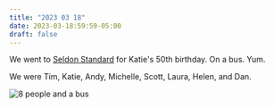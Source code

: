 ```yaml
---
title: "2023 03 18"
date: 2023-03-18:59:59-05:00
draft: false
---
```

We went to [Seldon Standard](http://www.seldenstandard.com/) for
Katie's 50th birthday.  On a bus.  Yum.

We were Tim, Katie, Andy, Michelle, Scott, Laura, Helen, and Dan.

![8 people and a bus](/2023-03-18-bus.jpeg)
